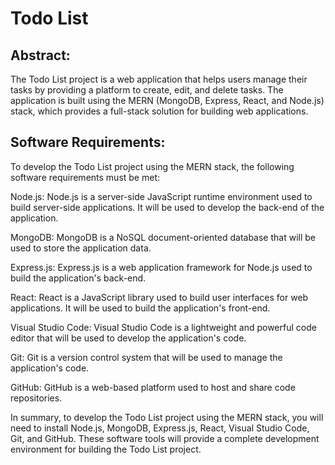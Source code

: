# Todo List
## Abstract:
The Todo List project is a web application that helps users manage their tasks by providing a platform to create, edit, and delete tasks. The application is built using the MERN (MongoDB, Express, React, and Node.js) stack, which provides a full-stack solution for building web applications.

## Software Requirements:
To develop the Todo List project using the MERN stack, the following software requirements must be met:

Node.js: Node.js is a server-side JavaScript runtime environment used to build server-side applications. It will be used to develop the back-end of the application.

MongoDB: MongoDB is a NoSQL document-oriented database that will be used to store the application data.

Express.js: Express.js is a web application framework for Node.js used to build the application's back-end.

React: React is a JavaScript library used to build user interfaces for web applications. It will be used to build the application's front-end.

Visual Studio Code: Visual Studio Code is a lightweight and powerful code editor that will be used to develop the application's code.

Git: Git is a version control system that will be used to manage the application's code.

GitHub: GitHub is a web-based platform used to host and share code repositories.

In summary, to develop the Todo List project using the MERN stack, you will need to install Node.js, MongoDB, Express.js, React, Visual Studio Code, Git, and GitHub. These software tools will provide a complete development environment for building the Todo List project.
